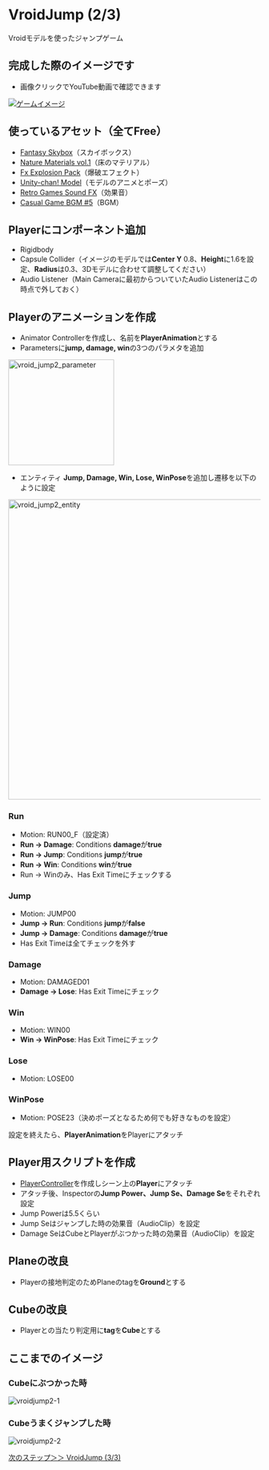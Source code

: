 # VroidJump (2/3)
Vroidモデルを使ったジャンプゲーム

## 完成した際のイメージです
- 画像クリックでYouTube動画で確認できます

[![ゲームイメージ](https://img.youtube.com/vi/KiAOWw25O24/0.jpg)](https://www.youtube.com/watch?v=KiAOWw25O24)

## 使っているアセット（全てFree）
- [Fantasy Skybox](https://assetstore.unity.com/packages/2d/textures-materials/sky/fantasy-skybox-free-18353?locale=ja-JP)（スカイボックス）
- [Nature Materials vol.1](https://assetstore.unity.com/packages/2d/textures-materials/nature/nature-materials-vol-1-21113)（床のマテリアル）
- [Fx Explosion Pack](https://assetstore.unity.com/packages/vfx/particles/fire-explosions/fx-explosion-pack-30102)（爆破エフェクト）
- [Unity-chan! Model](https://assetstore.unity.com/packages/3d/characters/unity-chan-model-18705)（モデルのアニメとポーズ）
- [Retro Games Sound FX](https://assetstore.unity.com/packages/audio/sound-fx/retro-games-sound-fx-27280)（効果音）
- [Casual Game BGM #5](https://assetstore.unity.com/packages/audio/music/casual-game-bgm-5-135943)（BGM）

## Playerにコンポーネント追加
- Rigidbody
- Capsule Collider（イメージのモデルでは**Center Y** 0.8、**Height**に1.6を設定、**Radius**は0.3、3Dモデルに合わせて調整してください）
- Audio Listener（Main Cameraに最初からついていたAudio Listenerはこの時点で外しておく）

## Playerのアニメーションを作成
- Animator Controllerを作成し、名前を**PlayerAnimation**とする
- Parametersに**jump, damage, win**の3つのパラメタを追加

<img width="211" alt="vroid_jump2_parameter" src="https://user-images.githubusercontent.com/32384416/140259445-9596ee8b-1ce5-45ca-99d2-6526f706226c.PNG">

- エンティティ **Jump, Damage, Win, Lose, WinPose**を追加し遷移を以下のように設定

<img width="599" alt="vroid_jump2_entity" src="https://user-images.githubusercontent.com/32384416/140259607-b3e57e6d-4d68-4e47-8612-80f2f186f539.PNG">

### Run
- Motion: RUN00_F（設定済）
- **Run -> Damage**: Conditions **damage**が**true**
- **Run -> Jump**: Conditions **jump**が**true**
- **Run -> Win**: Conditions **win**が**true**
- Run -> Winのみ、Has Exit Timeにチェックする

### Jump
- Motion: JUMP00
- **Jump -> Run**: Conditions **jump**が**false**
- **Jump -> Damage**: Conditions **damage**が**true**
- Has Exit Timeは全てチェックを外す

### Damage
- Motion: DAMAGED01
- **Damage -> Lose**: Has Exit Timeにチェック

### Win
- Motion: WIN00
- **Win -> WinPose**: Has Exit Timeにチェック

### Lose
- Motion: LOSE00

### WinPose
- Motion: POSE23（決めポーズとなるため何でも好きなものを設定）

設定を終えたら、**PlayerAnimation**をPlayerにアタッチ

## Player用スクリプトを作成
- [PlayerController](https://github.com/mrgarita/VroidJump/blob/player_controller/PlayerController.cs)を作成しシーン上の**Player**にアタッチ
- アタッチ後、Inspectorの**Jump Power、Jump Se、Damage Se**をそれぞれ設定
- Jump Powerは5.5くらい
- Jump Seはジャンプした時の効果音（AudioClip）を設定
- Damage SeはCubeとPlayerがぶつかった時の効果音（AudioClip）を設定

## Planeの改良
- Playerの接地判定のためPlaneのtagを**Ground**とする

## Cubeの改良
- Playerとの当たり判定用に**tag**を**Cube**とする

## ここまでのイメージ
### Cubeにぶつかった時
![vroidjump2-1](https://user-images.githubusercontent.com/32384416/140261358-93171bfe-5f42-4306-bf8c-89de01dfccdd.gif)

### Cubeうまくジャンプした時
![vroidjump2-2](https://user-images.githubusercontent.com/32384416/140261373-62c36f95-ed5b-4539-8d25-ca86ade56b28.gif)

[次のステップ＞＞ VroidJump (3/3)](https://github.com/mrgarita/VroidJump/tree/game_controller)
